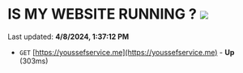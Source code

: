 # IS MY WEBSITE RUNNING ? [![](https://img.shields.io/static/v1?label=Sponsor&message=%E2%9D%A4&logo=GitHub&color=%23fe8e86)](https://github.com/sponsors/<username>)

Last updated: **4/8/2024, 1:37:12 PM**

- `GET` [https://youssefservice.me](https://youssefservice.me) - **Up** (303ms)
